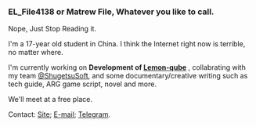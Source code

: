 ### EL_File4138 or Matrew File, Whatever you like to call.


Nope, Just Stop Reading it.


I'm a 17-year old student in China. I think the Internet right now is terrible, no matter where.

I'm currently working on **Development of [Lemon-qube](https://github.com/EL-File4138/Lemon-qube)** , collabrating with my team [@ShugetsuSoft](https://github.com/ShugetsuSoft), and some documentary/creative writing such as tech guide, ARG game script, novel and more.

We'll meet at a free place.


Contact: [Site](https://elfile4138.moe/); [E-mail](mailto:elfile4138@outlook.com); [Telegram](https://t.me/EL_File4138/).
